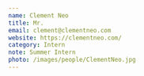 ```yaml
---
name: Clement Neo
title: Mr.
email: clement@clementneo.com
website: https://clementneo.com/
category: Intern
note: Summer Intern
photo: /images/people/ClementNeo.jpg
---
```

